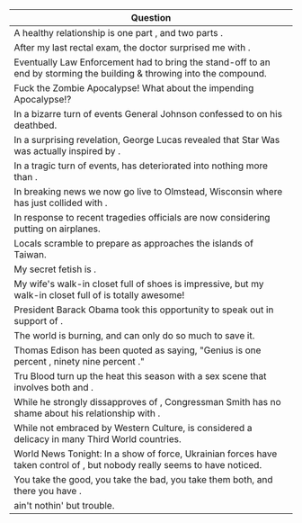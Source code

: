 Question |
--- |
A healthy relationship is one part <BLANK>, and two parts <BLANK>. |
After my last rectal exam, the doctor surprised me with <BLANK>. |
Eventually Law Enforcement had to bring the stand-off to an end by storming the building & throwing <BLANK> into the compound. |
Fuck the Zombie Apocalypse! What about the impending <BLANK> Apocalypse!? |
In a bizarre turn of events General Johnson confessed to <BLANK> on his deathbed. |
In a surprising revelation, George Lucas revealed that Star Was was actually inspired by <BLANK>. |
In a tragic turn of events, <BLANK> has deteriorated into nothing more than <BLANK>. |
In breaking news we now go live to Olmstead, Wisconsin where <BLANK> has just collided with <BLANK>. |
In response to recent tragedies officials are now considering putting <BLANK> on airplanes. |
Locals scramble to prepare as <BLANK> approaches the islands of Taiwan. |
My secret fetish is <BLANK>. |
My wife's walk-in closet full of shoes is impressive, but my walk-in closet full of <BLANK> is totally awesome! |
President Barack Obama took this opportunity to speak out in support of <BLANK>. |
The world is burning, and <BLANK> can only do so much to save it. |
Thomas Edison has been quoted as saying, "Genius is one percent <BLANK>, ninety nine percent <BLANK>." |
Tru Blood turn up the heat this season with a sex scene that involves both <BLANK> and <BLANK>. |
While he strongly dissapproves of <BLANK>, Congressman Smith has no shame about his relationship with <BLANK>. |
While not embraced by Western Culture, <BLANK> is considered a delicacy in many Third World countries. |
World News Tonight: In a show of force, Ukrainian forces have taken control of <BLANK>, but nobody really seems to have noticed. |
You take the good, you take the bad, you take them both, and there you have <BLANK>. |
<BLANK> ain't nothin' but trouble. |
